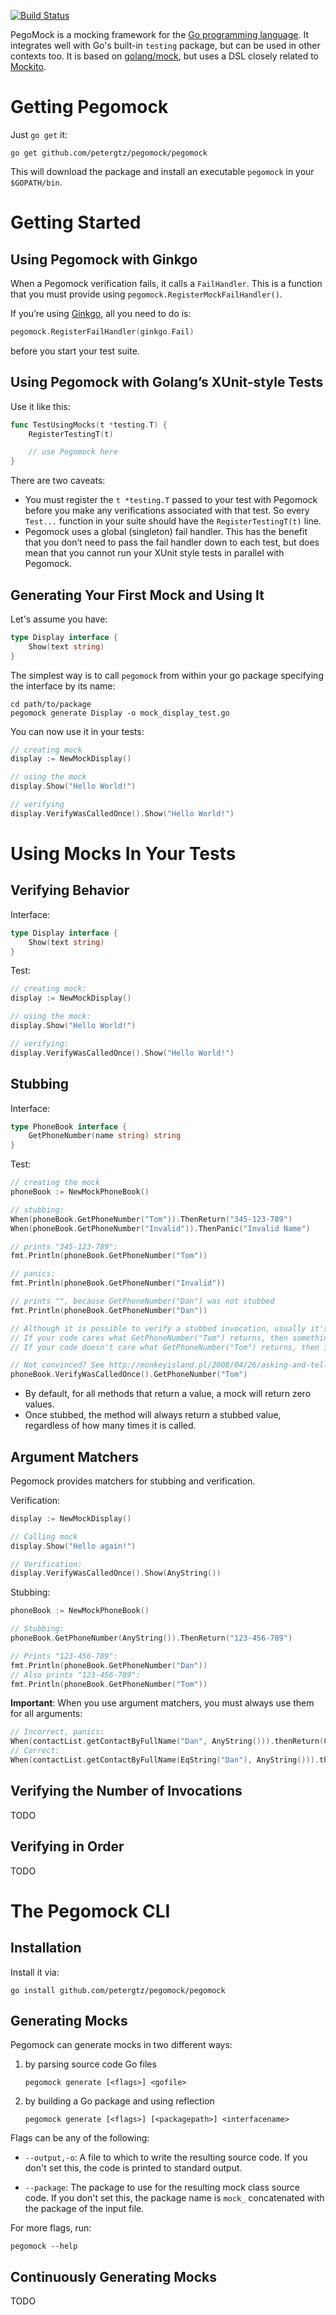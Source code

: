 [![Build Status](https://travis-ci.org/petergtz/pegomock.svg?branch=master)](https://travis-ci.org/petergtz/pegomock)

PegoMock is a mocking framework for the [Go programming language](http://golang.org/). It integrates well with Go's built-in `testing` package, but can be used in other contexts too. It is based on [golang/mock](https://github.com/golang/mock), but uses a DSL closely related to [Mockito](http://site.mockito.org/mockito/docs/current/org/mockito/Mockito.html).

Getting Pegomock
================

Just `go get` it:

```
go get github.com/petergtz/pegomock/pegomock
```

This will download the package and install an executable `pegomock` in your `$GOPATH/bin`.

Getting Started
===============

Using Pegomock with Ginkgo
--------------------------

When a Pegomock verification fails, it calls a `FailHandler`. This is a function that you must provide using `pegomock.RegisterMockFailHandler()`.

If you’re using [Ginkgo](http://onsi.github.io/ginkgo/), all you need to do is:

```go
pegomock.RegisterFailHandler(ginkgo.Fail)
```

before you start your test suite.

Using Pegomock with Golang’s XUnit-style Tests
----------------------------------------------

Use it like this:

```go
func TestUsingMocks(t *testing.T) {
	RegisterTestingT(t)

	// use Pegomock here
}
```

There are two caveats:

-	You must register the `t *testing.T` passed to your test with Pegomock before you make any verifications associated with that test. So every `Test...` function in your suite should have the `RegisterTestingT(t)` line.
-	Pegomock uses a global (singleton) fail handler. This has the benefit that you don’t need to pass the fail handler down to each test, but does mean that you cannot run your XUnit style tests in parallel with Pegomock.

Generating Your First Mock and Using It
---------------------------------------

Let's assume you have:

```go
type Display interface {
	Show(text string)
}
```

The simplest way is to call `pegomock` from within your go package specifying the interface by its name:

```
cd path/to/package
pegomock generate Display -o mock_display_test.go
```

You can now use it in your tests:

```go
// creating mock
display := NewMockDisplay()

// using the mock
display.Show("Hello World!")

// verifying
display.VerifyWasCalledOnce().Show("Hello World!")
```

Using Mocks In Your Tests
=========================

Verifying Behavior
------------------

Interface:

```go
type Display interface {
	Show(text string)
}
```

Test:

```go
// creating mock:
display := NewMockDisplay()

// using the mock:
display.Show("Hello World!")

// verifying:
display.VerifyWasCalledOnce().Show("Hello World!")
```

Stubbing
--------

Interface:

```go
type PhoneBook interface {
	GetPhoneNumber(name string) string
}
```

Test:

```go
// creating the mock
phoneBook := NewMockPhoneBook()

// stubbing:
When(phoneBook.GetPhoneNumber("Tom")).ThenReturn("345-123-789")
When(phoneBook.GetPhoneNumber("Invalid")).ThenPanic("Invalid Name")

// prints "345-123-789":
fmt.Println(phoneBook.GetPhoneNumber("Tom"))

// panics:
fmt.Println(phoneBook.GetPhoneNumber("Invalid"))

// prints "", because GetPhoneNumber("Dan") was not stubbed
fmt.Println(phoneBook.GetPhoneNumber("Dan"))

// Although it is possible to verify a stubbed invocation, usually it's redundant
// If your code cares what GetPhoneNumber("Tom") returns, then something else breaks (often even before a verification gets executed).
// If your code doesn't care what GetPhoneNumber("Tom") returns, then it should not be stubbed.

// Not convinced? See http://monkeyisland.pl/2008/04/26/asking-and-telling.
phoneBook.VerifyWasCalledOnce().GetPhoneNumber("Tom")
```

-	By default, for all methods that return a value, a mock will return zero values.
-	Once stubbed, the method will always return a stubbed value, regardless of how many times it is called.

Argument Matchers
-----------------

Pegomock provides matchers for stubbing and verification.

Verification:

```go
display := NewMockDisplay()

// Calling mock
display.Show("Hello again!")

// Verification:
display.VerifyWasCalledOnce().Show(AnyString())
```

Stubbing:

```go
phoneBook := NewMockPhoneBook()

// Stubbing:
phoneBook.GetPhoneNumber(AnyString()).ThenReturn("123-456-789")

// Prints "123-456-789":
fmt.Println(phoneBook.GetPhoneNumber("Dan"))
// Also prints "123-456-789":
fmt.Println(phoneBook.GetPhoneNumber("Tom"))
```
**Important**: When you use argument matchers, you must always use them for all arguments:
```go
// Incorrect, panics:
When(contactList.getContactByFullName("Dan", AnyString())).thenReturn(Contact{...})
// Correct:
When(contactList.getContactByFullName(EqString("Dan"), AnyString())).thenReturn(Contact{...})
```

Verifying the Number of Invocations
-----------------------------------

TODO

Verifying in Order
------------------

TODO

The Pegomock CLI
================

Installation
------------

Install it via:

```
go install github.com/petergtz/pegomock/pegomock
```

Generating Mocks
----------------

Pegomock can generate mocks in two different ways:

1.	by parsing source code Go files

	```
	pegomock generate [<flags>] <gofile>
	```

2.	by building a Go package and using reflection

	```
	pegomock generate [<flags>] [<packagepath>] <interfacename>
	```

Flags can be any of the following:

-	`--output,-o`: A file to which to write the resulting source code. If you don't set this, the code is printed to standard output.

-	`--package`: The package to use for the resulting mock class source code. If you don't set this, the package name is `mock_` concatenated with the package of the input file.

For more flags, run:

```
pegomock --help
```

Continuously Generating Mocks
-----------------------------

TODO
